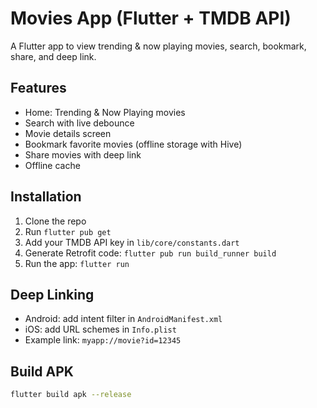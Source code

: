 # Movies App (Flutter + TMDB API)

A Flutter app to view trending & now playing movies, search, bookmark, share, and deep link.

## Features

- Home: Trending & Now Playing movies
- Search with live debounce
- Movie details screen
- Bookmark favorite movies (offline storage with Hive)
- Share movies with deep link
- Offline cache

## Installation

1. Clone the repo
2. Run `flutter pub get`
3. Add your TMDB API key in `lib/core/constants.dart`
4. Generate Retrofit code: `flutter pub run build_runner build`
5. Run the app: `flutter run`

## Deep Linking

- Android: add intent filter in `AndroidManifest.xml`
- iOS: add URL schemes in `Info.plist`
- Example link: `myapp://movie?id=12345`

## Build APK

```bash
flutter build apk --release
